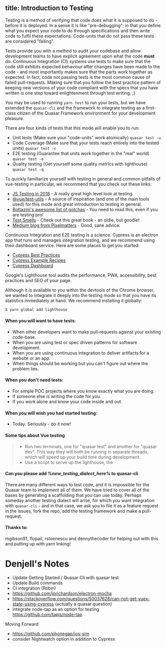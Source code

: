 title: Introduction to Testing
---

Testing is a method of verifying that code does what it is supposed to do - before it is deployed. In a sense it is like "pre-debugging"; in that you define what you expect your code to do through specifications and then write code to fulfil these expectations. Code-units that do not pass these tests are considered "failing".

Tests provide you with a method to audit your codebase and allow development teams to have explicit agreement upon what the code **must** do. Continuous Integration (CI) systems use tests to make sure that the code still exhibits expected behaviour after changes have been made to the code - and most importantly makes sure that the parts work together as expected. In fact, code not passing tests is the most common cause of failed pull-requests. Making sure that you follow the best practice pattern of keeping new versions of your code compliant with the specs that you have written is one step toward enlightenment through test writing. ;)

You may be used to running `yarn test` to run your tests, but we have extended the `quasar-cli` and the framework to integrate testing as a first-class citizen of the Quasar Framework environment for your development pleasure.

There are four kinds of tests that this mode will enable you to run:
- Unit tests (Make sure your "code-units" work atomically) `quasar test -u`
- Code Coverage (Make sure that your tests reach entirely into the tested units) `quasar test -c`
- E2E testing (Guarantee that units work together in the "real" world) `quasar test -e`
- Quality testing (Get yourself some quality metrics with lighthouse) `quasar test -q`


To quickly familiarize yourself with testing in general and common pitfalls of vue-testing in particular, we recommend that you check out these links:
- [JS Testing in 2018](https://medium.com/welldone-software/an-overview-of-javascript-testing-in-2018-f68950900bc3) - A really great high level look at testing.
- [@vue/test-utils](https://vue-test-utils.vuejs.org/en/guides/common-tips.html) - A source of inspiration (and one of the main tools used) for this mode and great introduction to testing in general.
- [Bottazini's awesome list of gotchas](https://engineering.doximity.com/articles/five-traps-to-avoid-while-unit-testing-vue-js) - You need to read this, even if you are testing pro!
- [Test Smells](http://xunitpatterns.com/Test%20Smells.html) - Check out this great book - an oldie, but goodie!
- [Medium blog from Pixelmatters](https://medium.com/pixelmatters/unit-testing-with-vue-approach-tips-and-tricks-part-1-b7d3209384dc) - Good, sane advice.

Continuous Integration and E2E testing is a science. Cypress is an electron app that runs and manages integration testing, and we recommend using their dashboard service. Here are some places to get you started:
- [Cypress Best Practices](https://docs.cypress.io/guides/references/best-practices.html)
- [Cypress Example Recipes](https://github.com/cypress-io/cypress-example-recipes)
- [Cypress Dashboard](https://www.cypress.io/dashboard/)

Google's Lighthouse tool audits the performance, PWA, accessibility, best practices and SEO of your page. 



Although it is available to you within the devtools of the Chrome browser, we wanted to integrate it deeply into the testing mode so that you have its statistics immediately at hand. We recommend installing it globally:

```bash
$ yarn global add lighthouse
```

#### When you will want to have tests:
- When other developers want to make pull-requests against your existing code-base.
- When you are using test or spec driven patterns for software development.
- When you are using continuous integration to deliver artifacts for a website or an app.
- When things should be working but you can't figure out where the problem lies.

#### When you don't need tests:
- For simple POC projects where you know exactly what you are doing.
- If someone else is writing the code for you.
- If you work alone and know your code inside and out.

#### When you will wish you had started testing:
- Today. Seriously - do it now!

#### Some tips about Vue testing
> - Run two terminals, one for "quasar test" and another for "quasar dev". This way they will both be running in separate threads, which will speed up your build time during development.
> - Use a script to serve up the lighthouse, the 

#### Can you please add *%new_testing_dialect_here%* to quasar-cli
There are many different ways to test code, and it is impossible for the Quasar team to implement all of them. We have tried to cover all of the bases by generating a scaffolding that you can use today. Perhaps someday another testing dialect will arise, for which you want integration with `quasar-cli` - and in that case, we ask you to file it as a feature request in the issues, fork the repo, add the testing framework and make a pull-request.

#### Thanks to:
mgibson91, flopail, rstoenescu and dennythecoder for helping out with this and putting up with yarn linking!

  
# Denjell's Notes
  - Update Getting Started / Quasar Cli with quasar test
  - Update Build commands
  - CI integration (Robin)
  - https://github.com/jprichardson/electron-mocha
  - https://stackoverflow.com/questions/50037628/can-not-get-vuex-state-using-cypress (actually a quasar question)
  - integrate node-tap as an option for testing https://github.com/tapjs/node-tap
  
Moving Forward  
  - https://github.com/phonegap/ios-sim
  - consider Nightwatch option in addition to Cypress
  
  